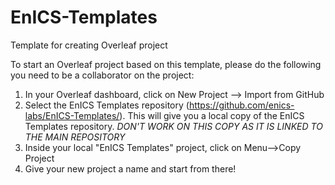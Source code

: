 # EnICS-Templates
Template for creating Overleaf project


To start an Overleaf project based on this template, please do the following you need to be a collaborator on the project:
1) In your Overleaf dashboard, click on New Project --> Import from GitHub
2) Select the EnICS Templates repository (https://github.com/enics-labs/EnICS-Templates/).
   This will give you a local copy of the EnICS Templates repository. *DON'T WORK ON THIS COPY AS IT IS LINKED TO THE MAIN REPOSITORY*
4) Inside your local "EnICS Templates" project, click on Menu-->Copy Project
5) Give your new project a name and start from there!
